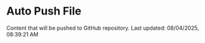 # Auto Push File

Content that will be pushed to GitHub repository.
Last updated: 08/04/2025, 08:39:21 AM